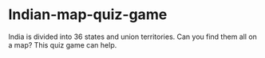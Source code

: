 # Indian-map-quiz-game
India is divided into 36 states and union territories. Can you find them all on a map? This quiz game can help. 
